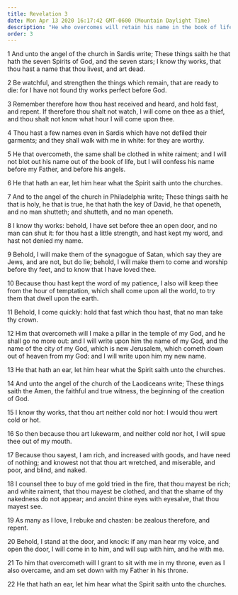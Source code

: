```yaml
---
title: Revelation 3
date: Mon Apr 13 2020 16:17:42 GMT-0600 (Mountain Daylight Time)
description: "He who overcomes will retain his name in the book of life, reach godhood, and be with Jesus as He is with the Father."
order: 3
---
```


1 And unto the angel of the church in Sardis write; These things saith he that hath the seven Spirits of God, and the seven stars; I know thy works, that thou hast a name that thou livest, and art dead.

2 Be watchful, and strengthen the things which remain, that are ready to die: for I have not found thy works perfect before God.

3 Remember therefore how thou hast received and heard, and hold fast, and repent. If therefore thou shalt not watch, I will come on thee as a thief, and thou shalt not know what hour I will come upon thee.

4 Thou hast a few names even in Sardis which have not defiled their garments; and they shall walk with me in white: for they are worthy.

5 He that overcometh, the same shall be clothed in white raiment; and I will not blot out his name out of the book of life, but I will confess his name before my Father, and before his angels.

6 He that hath an ear, let him hear what the Spirit saith unto the churches.

7 And to the angel of the church in Philadelphia write; These things saith he that is holy, he that is true, he that hath the key of David, he that openeth, and no man shutteth; and shutteth, and no man openeth.

8 I know thy works: behold, I have set before thee an open door, and no man can shut it: for thou hast a little strength, and hast kept my word, and hast not denied my name.

9 Behold, I will make them of the synagogue of Satan, which say they are Jews, and are not, but do lie; behold, I will make them to come and worship before thy feet, and to know that I have loved thee.

10 Because thou hast kept the word of my patience, I also will keep thee from the hour of temptation, which shall come upon all the world, to try them that dwell upon the earth.

11 Behold, I come quickly: hold that fast which thou hast, that no man take thy crown.

12 Him that overcometh will I make a pillar in the temple of my God, and he shall go no more out: and I will write upon him the name of my God, and the name of the city of my God, which is new Jerusalem, which cometh down out of heaven from my God: and I will write upon him my new name.

13 He that hath an ear, let him hear what the Spirit saith unto the churches.

14 And unto the angel of the church of the Laodiceans write; These things saith the Amen, the faithful and true witness, the beginning of the creation of God.

15 I know thy works, that thou art neither cold nor hot: I would thou wert cold or hot.

16 So then because thou art lukewarm, and neither cold nor hot, I will spue thee out of my mouth.

17 Because thou sayest, I am rich, and increased with goods, and have need of nothing; and knowest not that thou art wretched, and miserable, and poor, and blind, and naked.

18 I counsel thee to buy of me gold tried in the fire, that thou mayest be rich; and white raiment, that thou mayest be clothed, and that the shame of thy nakedness do not appear; and anoint thine eyes with eyesalve, that thou mayest see.

19 As many as I love, I rebuke and chasten: be zealous therefore, and repent.

20 Behold, I stand at the door, and knock: if any man hear my voice, and open the door, I will come in to him, and will sup with him, and he with me.

21 To him that overcometh will I grant to sit with me in my throne, even as I also overcame, and am set down with my Father in his throne.

22 He that hath an ear, let him hear what the Spirit saith unto the churches.
